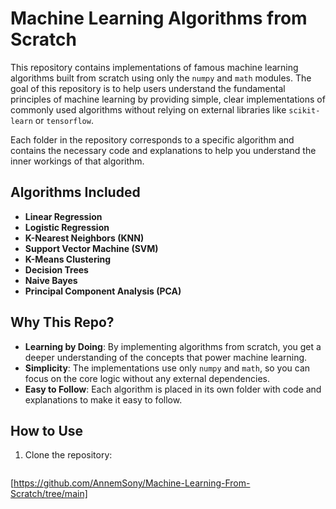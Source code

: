 # Machine Learning Algorithms from Scratch

This repository contains implementations of famous machine learning algorithms built from scratch using only the `numpy` and `math` modules. The goal of this repository is to help users understand the fundamental principles of machine learning by providing simple, clear implementations of commonly used algorithms without relying on external libraries like `scikit-learn` or `tensorflow`.

Each folder in the repository corresponds to a specific algorithm and contains the necessary code and explanations to help you understand the inner workings of that algorithm.

## Algorithms Included

- **Linear Regression**
- **Logistic Regression**
- **K-Nearest Neighbors (KNN)**
- **Support Vector Machine (SVM)**
- **K-Means Clustering**
- **Decision Trees**
- **Naive Bayes**
- **Principal Component Analysis (PCA)**

## Why This Repo?

- **Learning by Doing**: By implementing algorithms from scratch, you get a deeper understanding of the concepts that power machine learning.
- **Simplicity**: The implementations use only `numpy` and `math`, so you can focus on the core logic without any external dependencies.
- **Easy to Follow**: Each algorithm is placed in its own folder with code and explanations to make it easy to follow.

## How to Use

1. Clone the repository:
   ```bash
  [https://github.com/AnnemSony/Machine-Learning-From-Scratch/tree/main]
